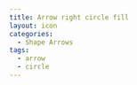 ```yaml
---
title: Arrow right circle fill
layout: icon
categories:
  - Shape Arrows
tags:
  - arrow
  - circle
---
```

